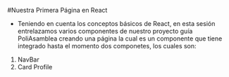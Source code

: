 #Nuestra Primera Página en React
- Teniendo en cuenta los conceptos básicos de React, en esta sesión entrelazamos varios componentes de nuestro proyecto guía PoliAsamblea creando una página la cual es un componente que tiene integrado hasta el momento dos componetes, los cuales son:
1. NavBar
2. Card Profile
